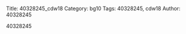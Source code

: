 Title: 40328245_cdw18
Category: bg10
Tags: 40328245, cdw18
Author: 40328245
<!-- PELICAN_END_SUMMARY -->
40328245